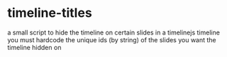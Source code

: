 # timeline-titles
a small script to hide the timeline on certain slides in a timelinejs timeline
you must hardcode the unique ids (by string) of the slides you want the timeline hidden on
